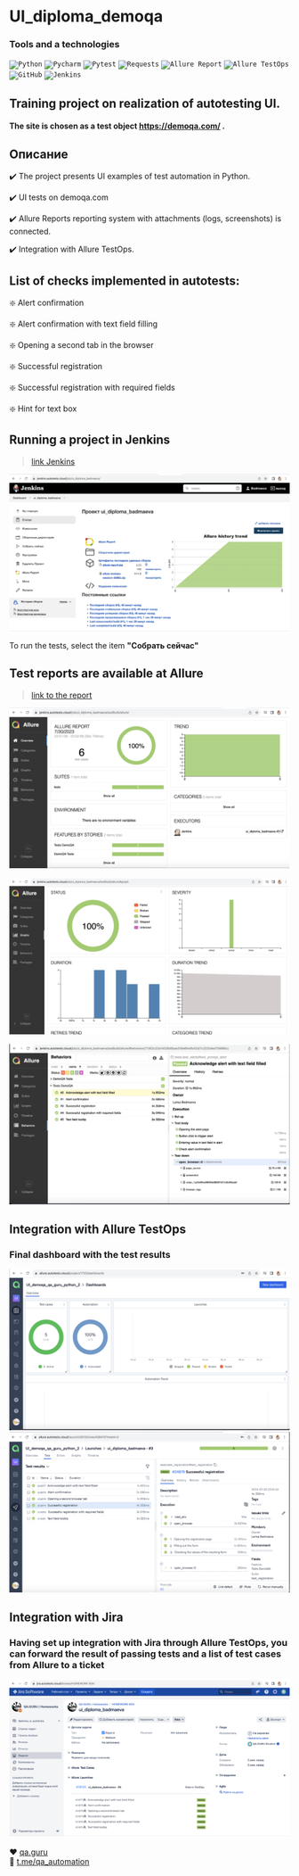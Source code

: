 # UI_diploma_demoqa
### Tools and a technologies
<p align="left">
<code><img width="5%" title="Python" src="https://upload.wikimedia.org/wikipedia/commons/thumb/0/0a/Python.svg/1024px-Python.svg.png"></code>
<code><img width="5%" title="Pycharm" src="https://upload.wikimedia.org/wikipedia/commons/thumb/1/1d/PyCharm_Icon.svg/1200px-PyCharm_Icon.svg.png"></code>
<code><img width="5%" title="Pytest" src="https://upload.wikimedia.org/wikipedia/commons/b/ba/Pytest_logo.svg"></code>
<code><img width="5%" title="Requests" src="https://upload.wikimedia.org/wikipedia/commons/a/aa/Requests_Python_Logo.png"></code>
<code><img width="5%" title="Allure Report" src="https://avatars.githubusercontent.com/u/5879127?s=200&v=4"></code>
<code><img width="5%" title="Allure TestOps" src="https://marketplace-cdn.atlassian.com/files/92e2d8c3-2a30-46c0-bf21-2453a4a270d3?fileType=image&mode=full-fit"></code>
<code><img width="5%" title="GitHub" src="https://cdn-icons-png.flaticon.com/512/25/25231.png"></code>
<code><img width="5%" title="Jenkins" src="https://avatars.githubusercontent.com/u/2520748?v=4"></code>
</code>
</p>


## Training project on realization of autotesting **UI**.<br/>
#### The site is chosen as a test object https://demoqa.com/ .<br/>

## Описание
:heavy_check_mark: The project presents UI examples of test automation in Python.

:heavy_check_mark: UI tests on demoqa.com

:heavy_check_mark: Allure Reports reporting system with attachments (logs, screenshots) is connected.

:heavy_check_mark: Integration with Allure TestOps.

## List of checks implemented in autotests:
:sparkle: Alert confirmation

:sparkle: Alert confirmation with text field filling

:sparkle: Opening a second tab in the browser

:sparkle: Successful registration

:sparkle: Successful registration with required fields

:sparkle: Hint for text box

## Running a project in Jenkins
> <a target="_blank" href="https://jenkins.autotests.cloud/job/ui_diploma_badmaeva/">link Jenkins</a>

![This is an image](/screenshots/jenkins.png)

To run the tests, select the item **"Собрать сейчас"**

## Test reports are available at Allure
> <a target="_blank" href="https://jenkins.autotests.cloud/job/ui_diploma_badmaeva/allure/">link to the report</a>

![This is an image](/screenshots/allure_report.png)

![This is an image](/screenshots/allure_graphs.png)

![This is an image](/screenshots/allure_beh.png)

## Integration with Allure TestOps

### Final dashboard with the test results
![This is an image](/screenshots/testops3.png)
![This is an image](/screenshots/testops2.png)


## Integration with Jira
### Having set up integration with Jira through Allure TestOps, you can forward the result of passing tests and a list of test cases from Allure to a ticket
![This is an image](/screenshots/jira.png)




:heart: <a target="_blank" href="https://qa.guru">qa.guru</a><br/>
:blue_heart: <a target="_blank" href="https://t.me/qa_automation">t.me/qa_automation</a>
